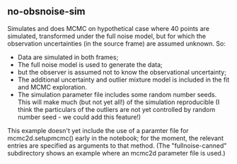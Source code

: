 ## no-obsnoise-sim

Simulates and does MCMC on hypothetical case where 40 points are simulated, transformed under the full 
noise model, but for which the observation uncertainties (in the source frame) are assumed unknown. So:

* Data are simulated in both frames;
* The full noise model is used to generate the data;
* but the observer is assumed not to know the observational uncertainty;
* The additional uncertainty and outlier mixture model is included in the fit and MCMC exploration.
* The simulation parameter file includes some random number seeds. This will make much (but not yet all!) 
of the simulation reproducible (I think the particulars of the outliers are not yet controlled by random 
number seed - we could add this feature!)

This example doesn't yet include the use of a paramter file for mcmc2d.setupmcmc() early in the notebook; 
for the moment, the relevant entries are specified as arguments to that method. (The "fullnoise-canned" 
subdirectory shows an example where an mcmc2d parameter file is used.)

